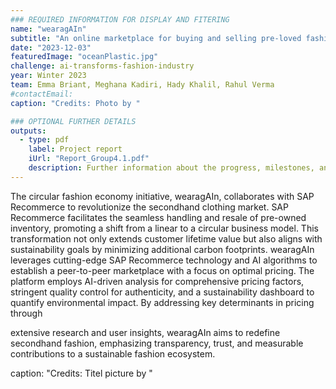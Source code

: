 ```yaml
---
### REQUIRED INFORMATION FOR DISPLAY AND FITERING
name: "wearagAIn"
subtitle: "An online marketplace for buying and selling pre-loved fashion powered by SAP Recommerce software and the integration of artificial intelligence."
date: "2023-12-03"
featuredImage: "oceanPlastic.jpg"
challenge: ai-transforms-fashion-industry
year: Winter 2023
team: Emma Briant, Meghana Kadiri, Hady Khalil, Rahul Verma
#contactEmail:
caption: "Credits: Photo by "

### OPTIONAL FURTHER DETAILS
outputs:
  - type: pdf
    label: Project report
    iUrl: "Report_Group4.1.pdf"
    description: Further information about the progress, milestones, and roadblocks.
---
```


The circular fashion economy initiative, wearagAIn, collaborates with SAP Recommerce to
revolutionize the secondhand clothing market. SAP Recommerce facilitates the seamless
handling and resale of pre-owned inventory, promoting a shift from a linear to a circular business
model. This transformation not only extends customer lifetime value but also aligns with
sustainability goals by minimizing additional carbon footprints. wearagAIn leverages
cutting-edge SAP Recommerce technology and AI algorithms to establish a peer-to-peer
marketplace with a focus on optimal pricing. The platform employs AI-driven analysis for
comprehensive pricing factors, stringent quality control for authenticity, and a sustainability
dashboard to quantify environmental impact. By addressing key determinants in pricing through

extensive research and user insights, wearagAIn aims to redefine secondhand fashion,
emphasizing transparency, trust, and measurable contributions to a sustainable fashion
ecosystem.

caption: "Credits: Titel picture by "
